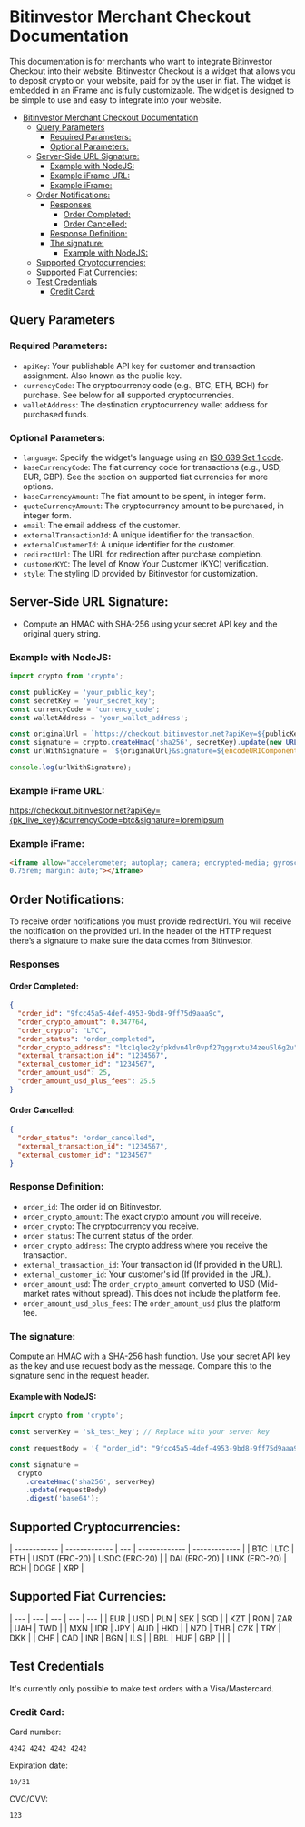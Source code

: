 # Bitinvestor Merchant Checkout Documentation

This documentation is for merchants who want to integrate Bitinvestor Checkout into their website. Bitinvestor Checkout is a widget that allows you to deposit crypto on your website, paid for by the user in fiat. The widget is embedded in an iFrame and is fully customizable. The widget is designed to be simple to use and easy to integrate into your website.


- [Bitinvestor Merchant Checkout Documentation](#bitinvestor-merchant-checkout-documentation)
  - [Query Parameters](#query-parameters)
    - [Required Parameters:](#required-parameters)
    - [Optional Parameters:](#optional-parameters)
  - [Server-Side URL Signature:](#server-side-url-signature)
    - [Example with NodeJS:](#example-with-nodejs)
    - [Example iFrame URL:](#example-iframe-url)
    - [Example iFrame:](#example-iframe)
  - [Order Notifications:](#order-notifications)
    - [Responses](#responses)
      - [Order Completed:](#order-completed)
      - [Order Cancelled:](#order-cancelled)
    - [Response Definition:](#response-definition)
    - [The signature:](#the-signature)
      - [Example with NodeJS:](#example-with-nodejs-1)
  - [Supported Cryptocurrencies:](#supported-cryptocurrencies)
  - [Supported Fiat Currencies:](#supported-fiat-currencies)
  - [Test Credentials](#test-credentials)
    - [Credit Card:](#credit-card)

## Query Parameters

### Required Parameters:

- `apiKey`: Your publishable API key for customer and transaction assignment. Also known as the public key.
- `currencyCode`: The cryptocurrency code (e.g., BTC, ETH, BCH) for purchase. See below for all supported cryptocurrencies.
- `walletAddress`: The destination cryptocurrency wallet address for purchased funds.

### Optional Parameters:

- `language`: Specify the widget's language using an [ISO 639 Set 1 code](https://en.wikipedia.org/wiki/List_of_ISO_639_language_codes).
- `baseCurrencyCode`: The fiat currency code for transactions (e.g., USD, EUR, GBP). See the section on supported fiat currencies for more options.
- `baseCurrencyAmount`: The fiat amount to be spent, in integer form.
- `quoteCurrencyAmount`: The cryptocurrency amount to be purchased, in integer form.
- `email`: The email address of the customer.
- `externalTransactionId`: A unique identifier for the transaction.
- `externalCustomerId`: A unique identifier for the customer.
- `redirectUrl`: The URL for redirection after purchase completion.
- `customerKYC`: The level of Know Your Customer (KYC) verification.
- `style`: The styling ID provided by Bitinvestor for customization.


## Server-Side URL Signature:

- Compute an HMAC with SHA-256 using your secret API key and the original query string.

### Example with NodeJS:

```javascript
import crypto from 'crypto';

const publicKey = 'your_public_key';
const secretKey = 'your_secret_key';
const currencyCode = 'currency_code';
const walletAddress = 'your_wallet_address';

const originalUrl = `https://checkout.bitinvestor.net?apiKey=${publicKey}&currencyCode=${currencyCode}&walletAddress=${walletAddress}`;
const signature = crypto.createHmac('sha256', secretKey).update(new URL(originalUrl).search).digest('base64');
const urlWithSignature = `${originalUrl}&signature=${encodeURIComponent(signature)}`;

console.log(urlWithSignature);
```

### Example iFrame URL:

https://checkout.bitinvestor.net?apiKey={pk_live_key}&currencyCode=btc&signature=loremipsum 


### Example iFrame:

```html
<iframe allow="accelerometer; autoplay; camera; encrypted-media; gyroscope; payment; clipboard-read; clipboard-write" src="https://checkout.bitinvestor.net?apiKey={pk_live_key}&currencyCode=btc&signature=lorem" title="Buy crypto with Bitinvestor" style="height: 585px; width: 445px; border-radius: 
0.75rem; margin: auto;"></iframe>
```

## Order Notifications:
To receive order notifications you must provide redirectUrl. You will receive the notification on the provided url. In the header of the HTTP request there’s a signature to make sure the data comes from Bitinvestor. 

### Responses

#### Order Completed:

```json
{
  "order_id": "9fcc45a5-4def-4953-9bd8-9ff75d9aaa9c",
  "order_crypto_amount": 0.347764,
  "order_crypto": "LTC",
  "order_status": "order_completed",
  "order_crypto_address": "ltc1qlec2yfpkdvn4lr0vpf27qggrxtu34zeu5l6g2u",
  "external_transaction_id": "1234567",
  "external_customer_id": "1234567",
  "order_amount_usd": 25,
  "order_amount_usd_plus_fees": 25.5
}
```

#### Order Cancelled:

```json
{
  "order_status": "order_cancelled",
  "external_transaction_id": "1234567",
  "external_customer_id": "1234567"
}
```

### Response Definition:

- `order_id`: The order id on Bitinvestor.
- `order_crypto_amount`: The exact crypto amount you will receive.
- `order_crypto`: The cryptocurrency you receive.
- `order_status`: The current status of the order.
- `order_crypto_address`: The crypto address where you receive the transaction.
- `external_transaction_id`: Your transaction id (If provided in the URL).
- `external_customer_id`: Your customer's id (If provided in the URL).
- `order_amount_usd`: The `order_crypto_amount` converted to USD (Mid-market rates without spread). This does not include the platform fee.
- `order_amount_usd_plus_fees`: The `order_amount_usd` plus the platform fee.

### The signature:

Compute an HMAC with a SHA-256 hash function. Use your secret API key as the key and use request body as the message. Compare this to the signature send in the request header.

#### Example with NodeJS:

```javascript
import crypto from 'crypto';

const serverKey = 'sk_test_key'; // Replace with your server key

const requestBody = '{ "order_id": "9fcc45a5-4def-4953-9bd8-9ff75d9aaa9c"}'

const signature =
  crypto
    .createHmac('sha256', serverKey)
    .update(requestBody)
    .digest('base64'); 
```

## Supported Cryptocurrencies:

| ------------ | ------------- | --- | ------------- | ------------- |
| BTC          | LTC           | ETH | USDT (ERC-20) | USDC (ERC-20) |
| DAI (ERC-20) | LINK (ERC-20) | BCH | DOGE          | XRP           |


## Supported Fiat Currencies:

| --- | --- | --- | --- | --- |
| EUR | USD | PLN | SEK | SGD |
| KZT | RON | ZAR | UAH | TWD |
| MXN | IDR | JPY | AUD | HKD |
| NZD | THB | CZK | TRY | DKK |
| CHF | CAD | INR | BGN | ILS |
| BRL | HUF | GBP |     |     |


## Test Credentials

It's currently only possible to make test orders with a Visa/Mastercard.

### Credit Card:

Card number: 
```plaintext
4242 4242 4242 4242
```
Expiration date: 
```plaintext
10/31
```
CVC/CVV: 
```plaintext
123
```

